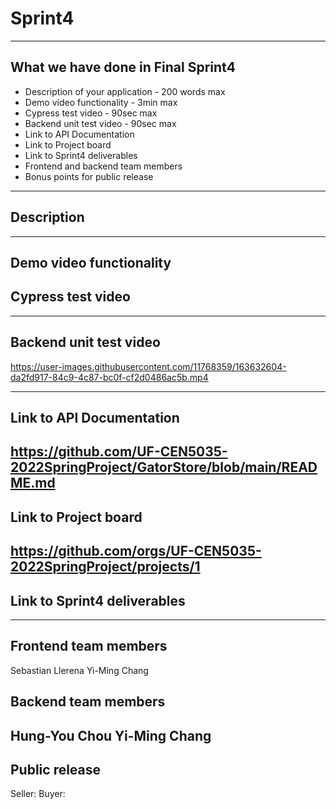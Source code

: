 # Sprint4
---
## What we have done in Final Sprint4
- Description of your application - 200 words max
- Demo video functionality - 3min max
- Cypress test video - 90sec max
- Backend unit test video - 90sec max
- Link to API Documentation
- Link to Project board
- Link to Sprint4 deliverables
- Frontend and backend team members
- Bonus points for public release

---
## Description


---
## Demo video functionality

## Cypress test video 
---


## Backend unit test video 
https://user-images.githubusercontent.com/11768359/163632604-da2fd917-84c9-4c87-bc0f-cf2d0486ac5b.mp4

---
## Link to API Documentation
https://github.com/UF-CEN5035-2022SpringProject/GatorStore/blob/main/README.md
---
## Link to Project board
https://github.com/orgs/UF-CEN5035-2022SpringProject/projects/1
---
## Link to Sprint4 deliverables

---
## Frontend team members
Sebastian Llerena
Yi-Ming Chang
## Backend team members
Hung-You Chou
Yi-Ming Chang
--- 
## Public release
Seller: 
Buyer: 
